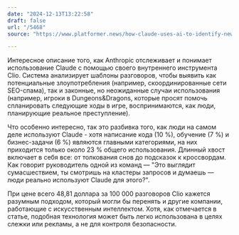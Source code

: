 ```yaml
---
date: "2024-12-13T13:22:58"
draft: false
url: "/5468"
source: "https://www.platformer.news/how-claude-uses-ai-to-identify-new-threats/"

---
```


Интересное описание того, как Anthropic отслеживает и понимает использование Claude с помощью своего внутреннего инструмента Clio. Система анализирует шаблоны разговоров, чтобы выявить как потенциальные злоупотребления (например, скоординированные сети SEO-спама), так и законные, но неожиданные случаи использования (например, игроки в Dungeons&Dragons, которые просят помочь спланировать следующие ходы в игре, воспринимаются, как люди, планирующие реальное преступление). 

Что особенно интересно, так это разбивка того, как люди на самом деле используют Claude - хотя написание кода (10 %), обучение (7 %) и бизнес-задачи (6 %) являются главными категориями, на них приходится только около 23 % общего использования. Длинный хвост включает в себя все: от толкования снов до подсказок к кроссвордам. Как говорит руководитель одной из команд — "Это выглядит сумасшествием, ты смотришь на кластеры запросов и думаешь — люди реально используют Claude для этого?".

При цене всего 48,81 доллара за 100 000 разговоров Clio кажется разумным подходом, который могли бы перенять и другие компании, работающие с искусственным интеллектом. Хотя, как отмечается в статье, подобная технология может быть легко использована в целях слежки или рекламы, а не для контроля безопасности.
